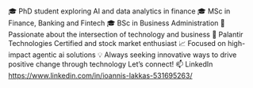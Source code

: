 🎓 PhD student exploring AI and data analytics in finance
🎓 MSc in Finance, Banking and Fintech
🎓 BSc in Business Administration
🚀 Passionate about the intersection of technology and business
💼 Palantir Technologies Certified and stock market enthusiast
📈 Focused on high-impact agentic ai solutions
💡 Always seeking innovative ways to drive positive change through technology
Let’s connect! 📫 LinkedIn https://www.linkedin.com/in/ioannis-lakkas-531695263/ 
